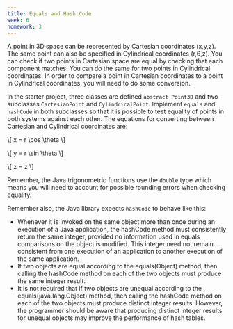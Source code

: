```yaml
---
title: Equals and Hash Code
week: 6
homework: 3
---
```


A point in 3D space can be represented by Cartesian coordinates (x,y,z).  The same point can also be specified in Cylindrical coordinates (r,θ,z). You 
can check if two points in Cartesian space are equal by checking that each component matches.  You can do the same for two points in Cylindrical 
coordinates.  In order to compare a point in Cartesian coordinates to a point in Cylindrical coordinates, you will need to do some conversion.

In the starter project, three classes are defined `abstract Point3D` and two subclasses `CartesianPoint` and `CylindricalPoint`.  Implement `equals` 
and `hashCode` in both subclasses so that it is possible to test equality of points in both systems against each other.  The equations for converting 
between Cartesian and Cylindrical coordinates are:

\\[ x = r \cos \theta \\]

\\[ y = r \sin \theta \\]

\\[ z = z \\]

Remember, the Java trigonometric functions use the `double` type which means you will need to account for possible rounding errors when checking equality.

Remember also, the Java library expects `hashCode` to behave like this:

* Whenever it is invoked on the same object more than once during an execution of a Java application, the hashCode method must consistently return the same integer, provided no information used in equals comparisons on the object is modified. This integer need not remain consistent from one execution of an application to another execution of the same application.
* If two objects are equal according to the equals(Object) method, then calling the hashCode method on each of the two objects must produce the same integer result.
* It is not required that if two objects are unequal according to the equals(java.lang.Object) method, then calling the hashCode method on each of the two objects must produce distinct integer results. However, the programmer should be aware that producing distinct integer results for unequal objects may improve the performance of hash tables.
